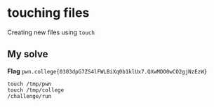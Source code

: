 # touching files

Creating new files using `touch`

## My solve
**Flag** `pwn.college{0303dpG7ZS4lFWLBiXq0b1klUx7.QXwMDO0wCO2gjNzEzW}`

```
touch /tmp/pwn
touch /tmp/college
/challenge/run
```
